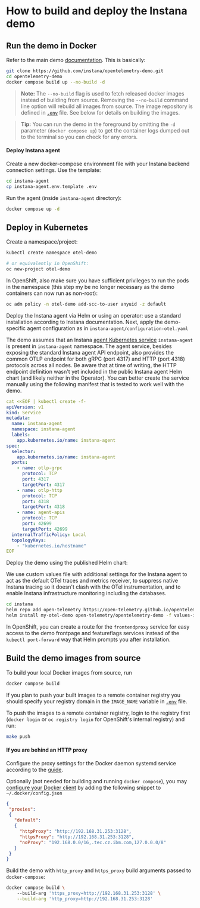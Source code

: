 # How to build and deploy the Instana demo

## Run the demo in Docker

Refer to the main demo [documentation](https://opentelemetry.io/docs/demo/docker-deployment/). This is basically:
```sh
git clone https://github.com/instana/opentelemetry-demo.git
cd opentelemetry-demo
docker compose build up --no-build -d
```

> **Note:**
> The `--no-build` flag is used to fetch released docker images instead of building from source. Removing the `--no-build` command line option will rebuild all images from source. The image repository is defined in [`.env`](../.env) file. See below for details on building the images.

> **Tip:**
> You can run the demo in the foreground  by omitting the `-d` parameter (`docker compose up`) to get the container logs dumped out to the terminal so you can check for any errors.

#### Deploy Instana agent
Create a new docker-compose environment file with your Instana backend connection settings. Use the template:
```sh
cd instana-agent
cp instana-agent.env.template .env
```

Run the agent (inside `instana-agent` directory):
```sh
docker compose up -d
```

## Deploy in Kubernetes

Create a namespace/project:
```sh
kubectl create namespace otel-demo

# or equivalently in OpenShift:
oc new-project otel-demo
```

In OpenShift, also make sure you have sufficient privileges to run the pods in the namespace (this step my be no longer necessary as the demo containers can now run as non-root):
```sh
oc adm policy -n otel-demo add-scc-to-user anyuid -z default
```

Deploy the Instana agent via Helm or using an operator: use a standard installation according to Instana documentation. Next, apply the demo-specific agent configuration as in `instana-agent/configuration-otel.yaml`

The demo assumes that an Instana [agent Kubernetes service](https://www.ibm.com/docs/en/instana-observability/current?topic=requirements-installing-host-agent-kubernetes#instana-agent-service) `instana-agent` is present in `instana-agent` namespace. The agent service, besides exposing the standard Instana agent API endpoint, also provides the common OTLP endpoint for both gRPC (port 4317) and HTTP (port 4318) protocols across all nodes. Be aware that at time of writing, the HTTP endpoint definition wasn't yet included in the public Instana agent Helm chart (and likely neither in the Operator). You can better create the service manually using the following manifest that is tested to work well with the demo.
```yaml
cat <<EOF | kubectl create -f-
apiVersion: v1
kind: Service
metadata:
  name: instana-agent
  namespace: instana-agent
  labels:
    app.kubernetes.io/name: instana-agent
spec:
  selector:
    app.kubernetes.io/name: instana-agent
  ports:
    - name: otlp-grpc
      protocol: TCP
      port: 4317
      targetPort: 4317
    - name: otlp-http
      protocol: TCP
      port: 4318
      targetPort: 4318
    - name: agent-apis
      protocol: TCP
      port: 42699
      targetPort: 42699
  internalTrafficPolicy: Local
  topologyKeys:
    - "kubernetes.io/hostname"
EOF
```

Deploy the demo using the published Helm chart:

We use custom values file with additional settings for the Instana agent to act as the default OTel traces and metrics receiver, to suppress native Instana tracing so it doesn't clash with the OTel instrumentation, and to enable Instana infrastructure monitoring including the databases.
```sh
cd instana
helm repo add open-telemetry https://open-telemetry.github.io/opentelemetry-helm-charts
helm install my-otel-demo open-telemetry/opentelemetry-demo -f values-instana-agent.yaml
```

In OpenShift, you can create a route for the `frontendproxy` service for easy access to the demo frontpage and featureflags services instead of the `kubectl port-forward` way that Helm prompts you after installation.

## Build the demo images from source

To build your local Docker images from source, run
```sh
docker compose build
```

If you plan to push your built images to a remote container registry you should specify your registry domain in the `IMAGE_NAME` variable in [`.env`](../.env) file. 

To push the images to a remote container registry, login to the registry first (`docker login` or `oc registry login` for OpenShift's internal registry) and run:
```sh
make push
```

#### If you are behind an HTTP proxy
Configure the proxy settings for the Docker daemon systemd service according to the [guide](https://docs.docker.com/config/daemon/systemd/#httphttps-proxy).

Optionally (not needed for building and running `docker compose`), you may [configure your Docker client](https://docs.docker.com/network/proxy/) by adding the following snippet to `~/.docker/config.json`
```json
{
 "proxies":
 {
   "default":
   {
     "httpProxy": "http://192.168.31.253:3128",
     "httpsProxy": "http://192.168.31.253:3128",
     "noProxy": "192.168.0.0/16,.tec.cz.ibm.com,127.0.0.0/8"
   }
 }
}
```

Build the demo with `http_proxy` and `https_proxy` build arguments passed to `docker-compose`:
```sh
docker compose build \ 
    --build-arg 'https_proxy=http://192.168.31.253:3128' \
    --build-arg 'http_proxy=http://192.168.31.253:3128' 
```
